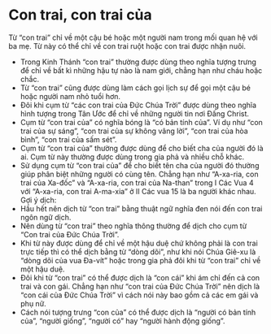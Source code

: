 # Con trai, con trai của

Từ “con trai” chỉ về một cậu bé hoặc một người nam trong mối quan hệ với ba mẹ. Từ này có thể chỉ về con trai ruột hoặc con trai được nhận nuôi.   
- Trong Kinh Thánh “con trai” thường được dùng theo nghĩa tượng trưng để chỉ về bất kì những hậu tự nào là nam giới, chẳng hạn như cháu hoặc chắc.  
- Từ “con trai” cũng được dùng làm cách gọi lịch sự để gọi một cậu bé hoặc người nam nhỏ tuổi hơn. 
- Đôi khi cụm từ “các con trai của Đức Chúa Trời” được dùng theo nghĩa hình tượng trong Tân Ước để chỉ về những người tin nơi Đấng Christ. 
- Cụm từ “con trai của” có nghĩa bóng là “có bản tính của”. Ví dụ như “con trai của sự sáng”, “con trai của sự không vâng lời”, “con trai của hòa bình”, “con trai của sấm sét”.  
- Cụm từ “con trai của” thường được dùng để cho biết cha của người đó là ai. Cụm từ này thường được dùng trong gia phả và nhiều chỗ khác. 
- Sử dụng cụm từ “con trai của” để cho biết tên cha của người đó thường giúp phân biệt những người có cùng tên. Chẳng hạn như “A-xa-ria, con trai của Xa-đốc” và “A-xa-ria, con trai của Na-than” trong I Các Vua 4 với “A-xa-ria, con trai A-ma-xia” ở II Các vua 15 là ba người khác nhau.  
Gợi ý dịch:  
- Hầu hết nên dịch từ “con trai” bằng thuật ngữ nghĩa đen nói đến con trai ngôn ngữ dịch.    
- Nên dùng từ “con trai” theo nghĩa thông thường để dịch cho cụm từ “Con trai của Đức Chúa Trời”. 
- Khi từ này được dùng để chỉ về một hậu duệ chứ không phải là con trai trực tiếp thì có thể dịch bằng từ “dòng dõi”, như khi nói Chúa Giê-xu là “dòng dõi của vua Đa-vít” hoặc trong gia phả đôi khi từ “con trai” chỉ về một hậu duệ. 
- Đôi khi từ “con trai” có thể được dịch là “con cái” khi ám chỉ đến cả con trai và con gái. Chẳng hạn như “con trai của Đức Chúa Trời” nên dịch là “con cái của Đức Chúa Trời” vì cách nói này bao gồm cả các em gái và phụ nữ. 
- Cách nói tượng trưng “con của” có thể được dịch là “người có bản tính của”, “người giống”, “người có” hay “người hành động giống”.

